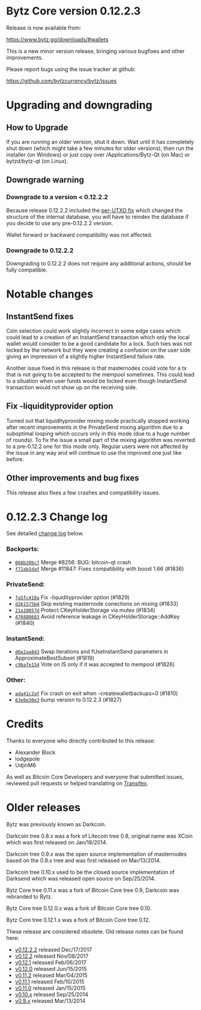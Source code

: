 Bytz Core version 0.12.2.3
==========================

Release is now available from:

  <https://www.bytz.gg/downloads/#wallets>

This is a new minor version release, bringing various bugfixes and other
improvements.

Please report bugs using the issue tracker at github:

  <https://github.com/bytzcurrency/bytz/issues>


Upgrading and downgrading
=========================

How to Upgrade
--------------

If you are running an older version, shut it down. Wait until it has completely
shut down (which might take a few minutes for older versions), then run the
installer (on Windows) or just copy over /Applications/Bytz-Qt (on Mac) or
bytzd/bytz-qt (on Linux).

Downgrade warning
-----------------

### Downgrade to a version < 0.12.2.2

Because release 0.12.2.2 included the [per-UTXO fix](release-notes/bytz/release-notes-0.12.2.2.md#per-utxo-fix)
which changed the structure of the internal database, you will have to reindex
the database if you decide to use any pre-0.12.2.2 version.

Wallet forward or backward compatibility was not affected.

### Downgrade to 0.12.2.2

Downgrading to 0.12.2.2 does not require any additional actions, should be
fully compatible.

Notable changes
===============

InstantSend fixes
-----------------

Coin selection could work slightly incorrect in some edge cases which could
lead to a creation of an InstantSend transaction which only the local wallet
would consider to be a good candidate for a lock. Such txes was not locked by
the network but they were creating a confusion on the user side giving an
impression of a slightly higher InstantSend failure rate.

Another issue fixed in this release is that masternodes could vote for a tx
that is not going to be accepted to the mempool sometimes. This could lead to
a situation when user funds would be locked even though InstantSend transaction
would not show up on the receiving side.

Fix -liquidityprovider option
-----------------------------

Turned out that liquidityprovider mixing mode practically stopped working after
recent improvements in the PrivateSend mixing algorithm due to a suboptimal
looping which occurs only in this mode (due to a huge number of rounds). To fix
the issue a small part of the mixing algorithm was reverted to a pre-0.12.2 one
for this mode only. Regular users were not affected by the issue in any way and
will continue to use the improved one just like before.

Other improvements and bug fixes
--------------------------------

This release also fixes a few crashes and compatibility issues.


0.12.2.3 Change log
===================

See detailed [change log](https://github.com/bytzcurrency/bytz/compare/v0.12.2.2...bytzcurrency:v0.12.2.3) below.

### Backports:
- [`068b20bc7`](https://github.com/bytzcurrency/bytz/commit/068b20bc7) Merge #8256: BUG: bitcoin-qt crash
- [`f71ab1daf`](https://github.com/bytzcurrency/bytz/commit/f71ab1daf) Merge #11847: Fixes compatibility with boost 1.66 (#1836)

### PrivateSend:
- [`fa5fc418a`](https://github.com/bytzcurrency/bytz/commit/fa5fc418a) Fix -liquidityprovider option (#1829)
- [`d261575b4`](https://github.com/bytzcurrency/bytz/commit/d261575b4) Skip existing masternode conections on mixing (#1833)
- [`21a10057d`](https://github.com/bytzcurrency/bytz/commit/21a10057d) Protect CKeyHolderStorage via mutex (#1834)
- [`476888683`](https://github.com/bytzcurrency/bytz/commit/476888683) Avoid reference leakage in CKeyHolderStorage::AddKey (#1840)

### InstantSend:
- [`d6e2aa843`](https://github.com/bytzcurrency/bytz/commit/d6e2aa843) Swap iterations and fUseInstantSend parameters in ApproximateBestSubset (#1819)
- [`c9bafe154`](https://github.com/bytzcurrency/bytz/commit/c9bafe154) Vote on IS only if it was accepted to mempool (#1826)

### Other:
- [`ada41c3af`](https://github.com/bytzcurrency/bytz/commit/ada41c3af) Fix crash on exit when -createwalletbackups=0 (#1810)
- [`63e0e30e3`](https://github.com/bytzcurrency/bytz/commit/63e0e30e3) bump version to 0.12.2.3 (#1827)

Credits
=======

Thanks to everyone who directly contributed to this release:

- Alexander Block
- lodgepole
- UdjinM6

As well as Bitcoin Core Developers and everyone that submitted issues,
reviewed pull requests or helped translating on
[Transifex](https://www.transifex.com/projects/p/bytz/).


Older releases
==============

Bytz was previously known as Darkcoin.

Darkcoin tree 0.8.x was a fork of Litecoin tree 0.8, original name was XCoin
which was first released on Jan/18/2014.

Darkcoin tree 0.9.x was the open source implementation of masternodes based on
the 0.8.x tree and was first released on Mar/13/2014.

Darkcoin tree 0.10.x used to be the closed source implementation of Darksend
which was released open source on Sep/25/2014.

Bytz Core tree 0.11.x was a fork of Bitcoin Core tree 0.9,
Darkcoin was rebranded to Bytz.

Bytz Core tree 0.12.0.x was a fork of Bitcoin Core tree 0.10.

Bytz Core tree 0.12.1.x was a fork of Bitcoin Core tree 0.12.

These release are considered obsolete. Old release notes can be found here:

- [v0.12.2.2](release-notes/bytz/release-notes-0.12.2.2.md) released Dec/17/2017
- [v0.12.2](release-notes/bytz/release-notes-0.12.2.md) released Nov/08/2017
- [v0.12.1](release-notes/bytz/release-notes-0.12.1.md) released Feb/06/2017
- [v0.12.0](release-notes/bytz/release-notes-0.12.0.md) released Jun/15/2015
- [v0.11.2](release-notes/bytz/release-notes-0.11.2.md) released Mar/04/2015
- [v0.11.1](release-notes/bytz/release-notes-0.11.1.md) released Feb/10/2015
- [v0.11.0](release-notes/bytz/release-notes-0.11.0.md) released Jan/15/2015
- [v0.10.x](release-notes/bytz/release-notes-0.10.0.md) released Sep/25/2014
- [v0.9.x](release-notes/bytz/release-notes-0.9.0.md) released Mar/13/2014

